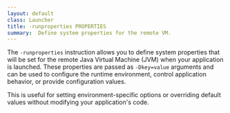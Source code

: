 ```yaml
---
layout: default
class: Launcher
title: -runproperties PROPERTIES 
summary:  Define system properties for the remote VM.
---
```


The `-runproperties` instruction allows you to define system properties that will be set for the remote Java Virtual Machine (JVM) when your application is launched. These properties are passed as `-Dkey=value` arguments and can be used to configure the runtime environment, control application behavior, or provide configuration values.

This is useful for setting environment-specific options or overriding default values without modifying your application's code.
